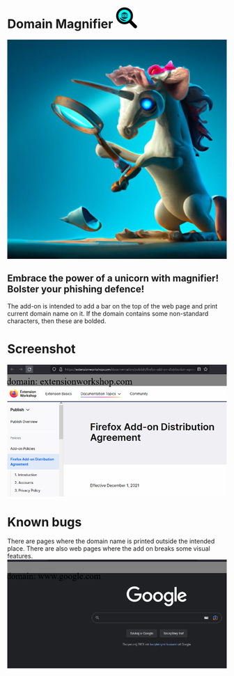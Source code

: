 # Domain Magnifier ![](icons/icon_48.png)  

![](docs/u0QsraKtoheHWlysmZqr--1--pcbm7.jpg)
## Embrace the power of a unicorn with magnifier! Bolster your phishing defence! 

The add-on is intended to add a bar on the top of the web page and print current domain name on it. If the domain contains some non-standard characters,
then these are bolded.

# Screenshot
![](docs/screenshot.png)

# Known bugs
There are pages where the domain name is printed outside the intended place. There are also web pages where the add on breaks some visual features.
![](docs/error.png)

